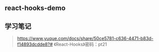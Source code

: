 ## react-hooks-demo
## 学习笔记
> https://www.yuque.com/docs/share/50ce5781-c636-4471-b83d-f14893dcdde8?# 《React-Hooks》密码：pt21